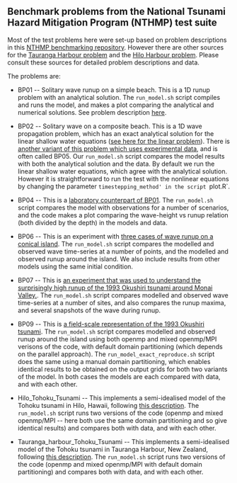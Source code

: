 Benchmark problems from the National Tsunami Hazard Mitigation Program (NTHMP) test suite
-----------------------------------------------------------------------------------------

Most of the test problems here were set-up based on problem descriptions in this [NTHMP benchmarking repository](https://github.com/rjleveque/nthmp-benchmark-problems). However there are other sources for the [Tauranga Harbour problem](http://coastal.usc.edu/currents_workshop/problems/prob3.html) and the [Hilo Harbour problem](http://coastal.usc.edu/currents_workshop/problems/prob2.html). Please consult these sources for detailed problem descriptions and data.

The problems are:

* BP01 -- Solitary wave runup on a simple beach. This is a 1D runup problem with an analytical solution. The `run_model.sh` script compiles and runs the model, and makes a plot comparing the analytical and numerical solutions. See problem description [here](https://github.com/rjleveque/nthmp-benchmark-problems/blob/master/BP01-DmitryN-Single_wave_on_simple_beach/description.pdf).

* BP02 -- Solitary wave on a composite beach. This is a 1D wave propagation problem, which has an exact analytical solution for the linear shallow water equations ([see here for the linear problem](https://github.com/rjleveque/nthmp-benchmark-problems/blob/master/BP02-DmitryN-Solitary_wave_on_composite_beach_analytic/description.pdf)). There is [another variant of this problem which uses experimental data](https://github.com/rjleveque/nthmp-benchmark-problems/blob/master/BP05-ElenaT-Solitary_wave_on_composite_beach_laboratory/BP5_description.pdf), and is often called BP05. Our `run_model.sh` script compares the model results with both the analytical solution and the data. By default we run the linear shallow water equations, which agree with the analytical solution. However it is straightforward to run the test with the nonlinear equations by changing the parameter `timestepping_method' in the script `plot.R`.

* BP04 -- This is a [laboratory counterpart of BP01](https://github.com/rjleveque/nthmp-benchmark-problems/blob/master/BP04-JosephZ-Single_wave_on_simple_beach/Benchmark4_description.pdf). The `run_model.sh` script compares the model with observations for a number of scenarios, and the code makes a plot comparing the wave-height vs runup relation (both divided by the depth) in the models and data.

* BP06 -- This is an experiment with [three cases of wave runup on a conical island](https://github.com/rjleveque/nthmp-benchmark-problems/tree/master/BP06-FrankG-Solitary_wave_on_a_conical_island). The `run_model.sh` script compares the modelled and observed wave time-series at a number of points, and the modelled and observed runup around the island. We also include results from other models using the same initial condition.

* BP07 -- This is [an experiment that was used to understand the surprisingly high runup of the 1993 Okushiri tsunami around Monai Valley.](https://github.com/rjleveque/nthmp-benchmark-problems/blob/master/BP07-DmitryN-Monai_valley_beach/Matsuyama_Tanaka2001.pdf). The `run_model.sh` script compares modelled and observed wave time-series at a number of sites, and also compares the runup maxima, and several snapshots of the wave during runup.

* BP09 -- This is [a field-scale representation of the 1993 Okushiri tsunami](https://github.com/rjleveque/nthmp-benchmark-problems/blob/master/BP09-FrankG-Okushiri_island/Description.pdf). The `run_model.sh` script compares modelled and observed runup around the island using both openmp and mixed openmp/MPI verisons of the code, with default domain partitioning (which depends on the parallel approach). The `run_model_exact_reproduce.sh` script does the same using a manual domain partitioning, which enables identical results to be obtained on the output grids for both two variants of the model. In both cases the models are each compared with data, and with each other.

* Hilo_Tohoku_Tsunami -- This implements a semi-idealised model of the Tohoku tsunami in Hilo, Hawaii, following [this description](http://coastal.usc.edu/currents_workshop/problems/prob2.html). The `run_model.sh` script runs two versions of the code (openmp and mixed openmp/MPI -- here both use the same domain partitioning and so give identical results) and compares both with data, and with each other.

* Tauranga_harbour_Tohoku_Tsunami -- This implements a semi-idealised model of the Tohoku tsunami in Tauranga Harbour, New Zealand, following [this description](http://coastal.usc.edu/currents_workshop/problems/prob3.html). The `run_model.sh` script runs two versions of the code (openmp and mixed openmp/MPI with default domain partitioning) and compares both with data, and with each other.
